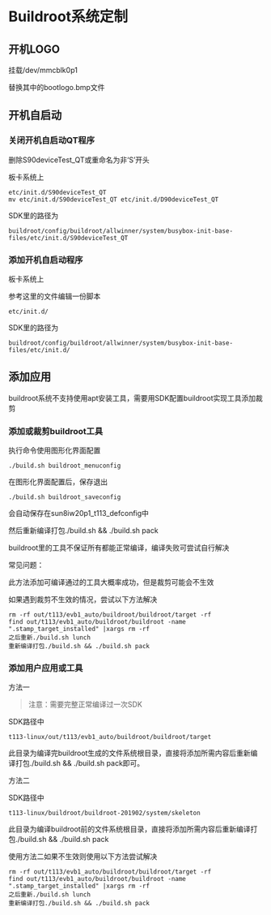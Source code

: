 # Buildroot系统定制



## 开机LOGO

挂载/dev/mmcblk0p1

替换其中的bootlogo.bmp文件



## 开机自启动

### 关闭开机自启动QT程序

删除S90deviceTest_QT或重命名为非‘S’开头

板卡系统上

``` shell
etc/init.d/S90deviceTest_QT
mv etc/init.d/S90deviceTest_QT etc/init.d/D90deviceTest_QT 
```

SDK里的路径为

``` shell
buildroot/config/buildroot/allwinner/system/busybox-init-base-files/etc/init.d/S90deviceTest_QT
```

### 添加开机自启动程序

板卡系统上

参考这里的文件编辑一份脚本

``` shell
etc/init.d/
```

SDK里的路径为

``` shell
buildroot/config/buildroot/allwinner/system/busybox-init-base-files/etc/init.d/
```



## 添加应用

buildroot系统不支持使用apt安装工具，需要用SDK配置buildroot实现工具添加裁剪

### 添加或裁剪buildroot工具

执行命令使用图形化界面配置

``` shell
./build.sh buildroot_menuconfig
```

在图形化界面配置后，保存退出

``` 
./build.sh buildroot_saveconfig
```

会自动保存在sun8iw20p1_t113_defconfig中

然后重新编译打包./build.sh && ./build.sh pack 

buildroot里的工具不保证所有都能正常编译，编译失败可尝试自行解决

常见问题：

此方法添加可编译通过的工具大概率成功，但是裁剪可能会不生效

如果遇到裁剪不生效的情况，尝试以下方法解决

``` shell
rm -rf out/t113/evb1_auto/buildroot/buildroot/target -rf
find out/t113/evb1_auto/buildroot/buildroot -name ".stamp_target_installed" |xargs rm -rf
之后重新./build.sh lunch
重新编译打包./build.sh && ./build.sh pack
```



### 添加用户应用或工具

方法一

> 注意：需要完整正常编译过一次SDK

SDK路径中

``` shell
t113-linux/out/t113/evb1_auto/buildroot/buildroot/target
```

此目录为编译完buildroot生成的文件系统根目录，直接将添加所需内容后重新编译打包./build.sh && ./build.sh pack即可。

方法二

SDK路径中

``` shell
t113-linux/buildroot/buildroot-201902/system/skeleton
```

此目录为编译buildroot前的文件系统根目录，直接将添加所需内容后重新编译打包./build.sh && ./build.sh pack

使用方法二如果不生效则使用以下方法尝试解决
``` shell
rm -rf out/t113/evb1_auto/buildroot/buildroot/target -rf
find out/t113/evb1_auto/buildroot/buildroot -name ".stamp_target_installed" |xargs rm -rf
之后重新./build.sh lunch
重新编译打包./build.sh && ./build.sh pack
```





